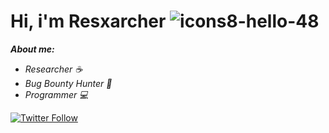 # Hi, i'm Resxarcher ![icons8-hello-48](https://github.com/Resxarcher/Resxarcher/assets/137298098/6919157c-32fd-4f80-b6c8-e1fb94a17f9b)

***About me:***
- *Researcher ☕*
- *Bug Bounty Hunter 🐛*
- *Programmer 💻*

[![Twitter Follow](https://img.shields.io/twitter/follow/resxarcher?style=social)](https://twitter.com/resxarcher)
